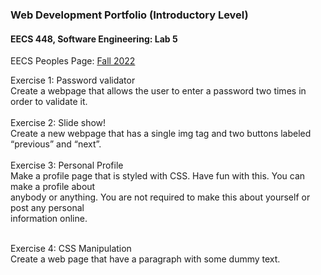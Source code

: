 ### Web Development Portfolio (Introductory Level)
#### EECS 448, Software Engineering: Lab 5

EECS Peoples Page: [Fall 2022]()

Exercise 1: Password validator <br />
Create a webpage that allows the user to enter a password two times in order to validate it.
<br/> <br/>
Exercise 2: Slide show! <br/>
Create a new webpage that has a single img tag and two buttons labeled “previous” and “next”. 
<br/><br/>
Exercise 3: Personal Profile <br/>
Make a profile page that is styled with CSS. Have fun with this. You can make a profile about  <br/>
anybody or anything. You are not required to make this about yourself or post any personal  <br/>
information online.  <br/><br/>

Exercise 4: CSS Manipulation <br/> 
Create a web page that have a paragraph with some dummy text.  <br/> <br/>



